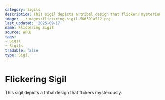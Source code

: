 ```yaml
---
category: Sigils
description: This sigil depicts a tribal design that flickers mysteriously.
image: ../images/flickering-sigil-56d391a512.png
last_updated: '2025-09-17'
name: Flickering Sigil
source: WFCD
tags:
- Sigil
- Sigils
tradable: false
type: Sigil
---
```


# Flickering Sigil

This sigil depicts a tribal design that flickers mysteriously.

